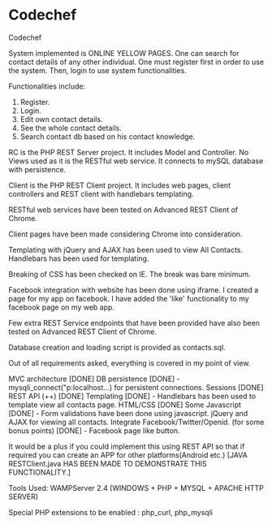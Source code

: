 # Codechef
Codechef

System implemented is ONLINE YELLOW PAGES.
One can search for contact details of any other individual.
One must register first in order to use the system.
Then, login to use system functionalities.

Functionalities include:
1) Register.
2) Login.
3) Edit own contact details.
4) See the whole contact details.
5) Search contact db based on his contact knowledge.

RC is the PHP REST Server project. It includes Model and Controller. No Views used as it is the RESTful web service.
It connects to mySQL database with persistence.

Client is the PHP REST Client project. It includes web pages, client controllers and REST client with handlebars templating.

RESTful web services have been tested on Advanced REST Client of Chrome.

Client pages have been made considering Chrome into consideration.

Templating with jQuery and AJAX has been used to view All Contacts. Handlebars has been used for templating.

Breaking of CSS has been checked on IE. The break was bare minimum.

Facebook integration with website has been done using iframe.
I created a page for my app on facebook. I have added the 'like' functionality to my facebook page on my web app.

Few extra REST Service endpoints that have been provided have also been tested on Advanced REST Client of Chrome.

Database creation and loading script is provided as contacts.sql.

Out of all requirements asked, everything is covered in my point of view.

MVC architecture [DONE]
DB persistence [DONE] - mysqli_connect("p:localhost...) for persistent connections.
Sessions [DONE]
REST API (++) [DONE]
Templating [DONE] - Handlebars has been used to template view all contacts page.
HTML/CSS [DONE]
Some Javascript [DONE] - Form validations have been done using javascript. jQuery and AJAX for viewing all contacts.
Integrate Facebook/Twitter/Openid. (for some bonus points) [DONE] - Facebook page like button.

It would be a plus if you could implement this using REST API so that if required you can create an APP for other platforms(Android etc.)
[JAVA RESTClient.java HAS BEEN MADE TO DEMONSTRATE THIS FUNCTIONALITY.]

Tools Used:
WAMPServer 2.4 (WINDOWS + PHP + MYSQL + APACHE HTTP SERVER)

Special PHP extensions to be enabled :
php_curl,
php_mysqli
